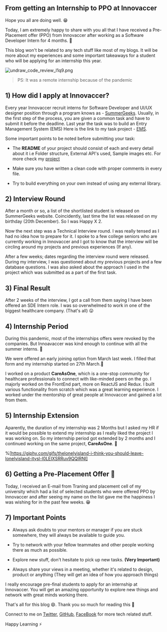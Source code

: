 ## From getting an Internship to PPO at Innovaccer

Hope you all are doing well. 😁

Today, I am extremely happy to share with you all that I have received a Pre-Placement offer (PPO) from Innovaccer after working as a Software Developer Intern for 4 months. 💙

This blog won't be related to any tech stuff like most of my blogs. It will be more about my experiences and some important takeaways for a student who will be applying for an internship this year. 
 


![undraw_code_review_l1q9.png](https://cdn.hashnode.com/res/hashnode/image/upload/v1598965158632/ze14PpzKd.png)



> PS: It was a remote internship because of the pandemic
 
## 1) How did I apply at Innovaccer? 

Every year Innovaccer recruit interns for Software Developer and UI/UX designer position through a program knows as - [SummerGeeks](https://summergeeks.in/).
Usually, in the first step of the process, you are given a common task and have to submit it before the deadline. Last year the task was to build an Entry Management System (EMS)
Here is the link to my task project -  [EMS](https://github.com/plxity/EMS). 

Some important points to be noted before submitting your task:

- The **README** of your project should consist of each and every detail about it i.e Folder structure, External API's used, Sample images etc. For more check my [project](https://github.com/plxity/EMS) 


- Make sure you have written a clean code with proper comments in every file. 

-  Try to build everything on your own instead of using any external library.


## 2) Interview Round

After a month or so, a list of the shortlisted student is released on SummerGeeks website. 
Coincidently, last time the list was released on my birthday (20th December). So I was Happy X 2. 

Now the next step was a Technical Interview round. I was really tensed as I had no idea how to prepare for it. I spoke to a few college seniors who are currently working in Innovaccer and I got to know that the interview will be circling around my projects and previous experiences (If any).

After a few weeks; dates regarding the interview round were released. During my interview, I was questioned about my previous projects and a few database questions. I was also asked about the approach I used in the project which was submitted as a part of the first task.


## 3) Final Result 

After 2 weeks of the interview, I got a call from them saying I have been offered an SDE Intern role. I was so overwhelmed to work in one of the biggest healthcare company.  (That's all) 😛

## 4) Internship Period 
During this pandemic, most of the internships offers were revoked by the companies. But Innoavaccer was kind enough to continue with all the summer interns. 💙

We were offered an early joining option from March last week. I filled that form and my internship started on 27th March.🎈

I worked on a product **CareAsOne**, which is a one-stop community for healthcare professionals to connect with like-minded peers on the go. 
I majorly worked on the FrontEnd part, more on ReactJS and Redux. I built various functionality from scratch which was a great learning experience. I worked under the mentorship of great people at Innovaccer and gained a lot from them.

## 5) Internship Extension

Aparently, the duration of my internship was 2 Months but I asked my HR if it would be possible to extend my internship as I really liked the project I was working on. So my internship period got extended by 2 months and I continued working on the same project, **CareAsOne**. 🎉


%[https://giphy.com/gifs/thelonelyisland-i-think-you-should-leave-lonelyisland-itysl-l0LEIXSRRuv9QQIRNI]


## 6) Getting a Pre-Placement Offer 🥺
Today, I received an E-mail from Traning and placement cell of my university which had a list of selected students who were offered PPO by Innovaccer and after seeing my name on the list gave me the happiness I was wishing for in the past few weeks. 😁 

## 7) Important Points

- Always ask doubts to your mentors or manager if you are stuck somewhere, they will always be available to guide you.

- Try to network with your fellow teammates and other people working there as much as possible.

- Explore new stuff, don't hesitate to pick up new tasks. **(Very Important)**

- Always share your views in a meeting, whether it's related to design, product or anything (They will get an idea of how you approach things)


I really encourage pre-final students to apply for an internship at Innovaccer. You will get an amazing opportunity to explore new things and network with great minds working there.

That's all for this blog 😄. Thank you so much for reading this 🎉

Connect to me on [Twitter](https://twitter.com/apoorv_taneja), [GitHub](https://github.com/plxity), [FaceBook](https://www.facebook.com/apoorv.taneja.5/) for more tech related stuff.

Happy Learning ⚡️